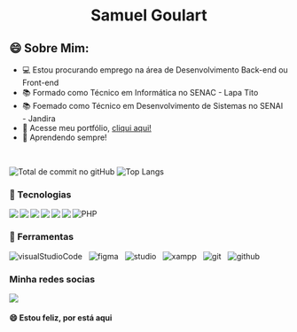 <h1 align="center" >Samuel Goulart</h1>
 
 ## 😄 Sobre Mim:

<ul>
 <li>💻 Estou procurando emprego na área de Desenvolvimento Back-end ou Front-end</li>
 <li>📚 Formado como Técnico em Informática no SENAC - Lapa Tito</li>
 <li>📚 Foemado como Técnico em Desenvolvimento de Sistemas no SENAI - Jandira</li>
 <li>🚀 Acesse meu portfólio, <a href="https://samuelgoulart.github.io/Portfolio/index.html" >cliqui aqui!</a> </li>
 <li>🚀 Aprendendo sempre! </li>
</ul>

<br>

![Total de commit no gitHub](https://github-readme-stats.vercel.app/api?username=SamuelGoulart&show_icons=true&theme=radical)
![Top Langs](https://github-readme-stats.vercel.app/api/top-langs/?username=SamuelGoulart&layout=compact&show_icons=true&theme=radical)

 ### 🚀 Tecnologias 

<img align="left" src="https://camo.githubusercontent.com/5d3b0191832237fcbfc6d4497524e8bb547c6bfc9eafb738d5205c629d202067/68747470733a2f2f696d672e736869656c64732e696f2f62616467652f68746d6c352532302d2532334533344632362e7376673f267374796c653d666f722d7468652d6261646765266c6f676f3d68746d6c35266c6f676f436f6c6f723d7768697465" >

<img align="left" src="https://camo.githubusercontent.com/b430f12ce9355be8c36aecb45e5d77311d156b88b35e4a180df1eac8952e1c3c/68747470733a2f2f696d672e736869656c64732e696f2f62616467652f6a6176617363726970742d2532334637444631452e7376673f267374796c653d666f722d7468652d6261646765266c6f676f3d6a617661736372697074266c6f676f436f6c6f723d626c61636b">

<img align="left" src="https://camo.githubusercontent.com/5ed492db9c79ad5990eda7dc80923377f0e7096b18a4d1e9b86c8987dc0e5aa5/68747470733a2f2f696d672e736869656c64732e696f2f62616467652f637373332532302d2532333135373242362e7376673f267374796c653d666f722d7468652d6261646765266c6f676f3d63737333266c6f676f436f6c6f723d7768697465">

<img align="left" src="https://camo.githubusercontent.com/c567bc8fea35a350406f3ad80e2ec6dd76dea5f756187908f35322bbbc8bc77c/68747470733a2f2f696d672e736869656c64732e696f2f62616467652f626f6f7473747261702532302d2532333536334437432e7376673f267374796c653d666f722d7468652d6261646765266c6f676f3d626f6f747374726170266c6f676f436f6c6f723d7768697465">

<img align="left" src="https://camo.githubusercontent.com/20f8a4f1e9c33b1cffb1968cda82ced5b6cd5d6c5a09865eab911724b1917d76/68747470733a2f2f696d672e736869656c64732e696f2f62616467652f6d7973716c2d2532333030662e7376673f267374796c653d666f722d7468652d6261646765266c6f676f3d6d7973716c266c6f676f436f6c6f723d7768697465">

<img align="left" src="https://camo.githubusercontent.com/19f686ee7be9e84e002135a16411658939d431a3f6c7f513498ff2d1e511b5b9/68747470733a2f2f696d672e736869656c64732e696f2f62616467652f6a6176612d2532334544384230302e7376673f267374796c653d666f722d7468652d6261646765266c6f676f3d6a617661266c6f676f436f6c6f723d7768697465">

![PHP](https://user-images.githubusercontent.com/62961331/116013676-caa93200-a607-11eb-841f-31b600c80101.png)

 ### 🔧 Ferramentas

![visualStudioCode](https://user-images.githubusercontent.com/62961331/116012522-4d7abe80-a601-11eb-8fdb-a50125359d1e.png)&nbsp;&nbsp;
![figma](https://user-images.githubusercontent.com/62961331/116012567-99c5fe80-a601-11eb-8534-7fa12589aa6e.png)&nbsp;&nbsp;
![studio](https://user-images.githubusercontent.com/62961331/116012773-f83fac80-a602-11eb-9d95-09aad31f725c.png)&nbsp;&nbsp;
![xampp](https://user-images.githubusercontent.com/62961331/116012843-6c7a5000-a603-11eb-86ab-938b77d0e265.png)&nbsp;&nbsp;
![git](https://user-images.githubusercontent.com/62961331/116012990-0fcb6500-a604-11eb-9075-d5e6dea48090.png)&nbsp;&nbsp;
![github](https://user-images.githubusercontent.com/62961331/116013112-c3345980-a604-11eb-9f84-d39718b7dabd.png)&nbsp;&nbsp;
<br>

### Minha redes socias

<a href="https://www.linkedin.com/in/samuel-almeida-goulart-18a04a155/" target="_blank"><img src="https://img.shields.io/badge/-LinkedIn-%230077B5?style=for-the-badge&logo=linkedin&logoColor=white" target="_blank"></a>  

<!--  ## Total de Visitas no perfil :detective: <br>
 <p align="center"> 
   <img alingn="center" src="https://profile-counter.glitch.me/SamuelGoulart/count.svg" />
 </p>
  -->
 #### 😄 Estou feliz, por está aqui
 
 

